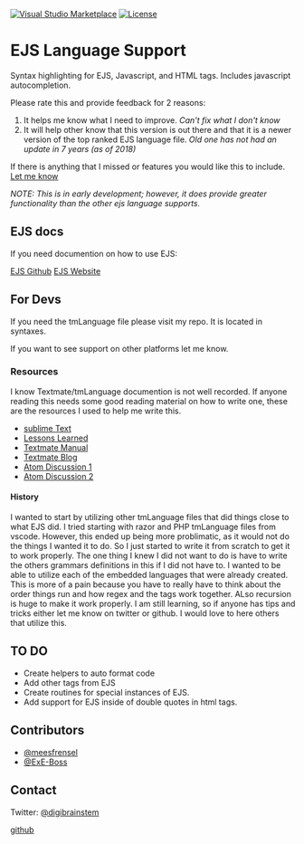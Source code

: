 [![Visual&nbsp;Studio Marketplace](https://img.shields.io/visual-studio-marketplace/v/DigitalBrainstem.javascript-ejs-support.svg?label=Visual%20Studio%20Marketplace)](https://marketplace.visualstudio.com/items?itemName=DigitalBrainstem.javascript-ejs-support)
[![License](https://img.shields.io/github/license/Digitalbrainstem/ejs-grammar.svg)](https://github.com/Digitalbrainstem/ejs-grammar/blob/master/LICENSE)

# EJS Language Support #

Syntax highlighting for EJS, Javascript, and HTML tags. Includes javascript autocompletion.

Please rate this and provide feedback for 2 reasons:

1. It helps me know what I need to improve. *Can't fix what I don't know*
2. It will help other know that this version is out there and that it is a newer version of the top ranked EJS language file. *Old one has not had an update in 7 years (as of 2018)*

If there is anything that I missed or features you would like this to include. [Let me know](https://github.com/Digitalbrainstem/ejs-grammar/issues)

*NOTE: This is in early development; however, it does provide greater functionality than the other ejs language supports.*

## EJS docs ##

If you need documention on how to use EJS:

[EJS Github](https://github.com/mde/ejs)
[EJS Website](http://ejs.co/)

## For Devs ##

If you need the tmLanguage file please visit my repo. It is located in syntaxes.

If you want to see support on other platforms let me know.

### Resources ###

I know Textmate/tmLanguage documention is not well recorded. If anyone reading this needs some good reading material on how to write one, these are the resources I used to help me write this.

+ [sublime Text](https://www.sublimetext.com/docs/3/scope_naming.html)
+ [Lessons Learned](https://www.apeth.com/nonblog/stories/textmatebundle.html)
+ [Textmate Manual](http://manual.macromates.com/en/language_grammars#language_grammars)
+ [Textmate Blog](http://blog.macromates.com/2005/language-grammars/)
+ [Atom Discussion 1](https://discuss.atom.io/t/first-steps-to-build-a-language-highlight/12047/5)
+ [Atom Discussion 2](https://discuss.atom.io/t/syntax-theme-nested-elements-recursivity-for-pattern/36536/5)

#### History ####

I wanted to start by utilizing other tmLanguage files that did things close to what EJS did. I tried starting with razor and PHP tmLanguage files from vscode. However, this ended up being more problimatic, as it would not do the things I wanted it to do. So I just started to write it from scratch to get it to work properly. The one thing I knew I did not want to do is have to write the others grammars definitions in this if I did not have to. I wanted to be able to utilize each of the embedded languages that were already created. This is more of a pain because you have to really have to think about the order things run and how regex and the tags work together. ALso recursion is huge to make it work properly. I am still learning, so if anyone has tips and tricks either let me know on twitter or github. I would love to here others that utilize this.

## TO DO ##

+ Create helpers to auto format code
+ Add other tags from EJS
+ Create routines for special instances of EJS.
+ Add support for EJS inside of double quotes in html tags.

## Contributors ##

+ [@meesfrensel](https://github.com/meesfrensel)
+ [@ExE-Boss](https://github.com/ExE-Boss)

## Contact ##

Twitter: [@digibrainstem](https://twitter.com/digibrainstem)

[github](https://github.com/DigitalBrainstem/ejs-grammar)
